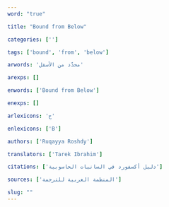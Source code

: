 ```yaml
---
word: "true"

title: "Bound from Below"

categories: ['']

tags: ['bound', 'from', 'below']

arwords: 'محدّد من اﻷسفل'

arexps: []

enwords: ['Bound from Below']

enexps: []

arlexicons: 'ح'

enlexicons: ['B']

authors: ['Ruqayya Roshdy']

translators: ['Tarek Ibrahim']

citations: ['دليل أكسفورد في السانيات الحاسوبية']

sources: ['المنظمة العربية للترجمة']

slug: ""
---
```

